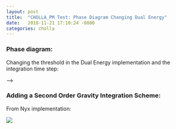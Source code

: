 ```yaml
---
layout: post
title:  "CHOLLA_PM Test: Phase Diagram Changing Dual Energy"
date:   2018-11-21 17:10:24 -0800
categories: cholla
---
```




### Phase diagram:

Changing the threshold in the Dual Energy implementation and the integration time step:
<!--
<!--
<div style="text-align: center">
<video src="{{ site.url }}assets/videos/thermal_history_1.mp4" width="500" height="500" controls preload> </video>
</div> --> -->


### Adding a Second Order Gravity Integration Scheme:


From Nyx implementation:

<img src="{{ site.url }}assets/images/nyx_gravity.png">
